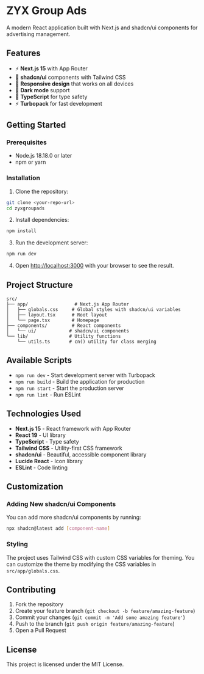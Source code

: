 # ZYX Group Ads

A modern React application built with Next.js and shadcn/ui components for advertising management.

## Features

- ⚡ **Next.js 15** with App Router
- 🎨 **shadcn/ui** components with Tailwind CSS
- 📱 **Responsive design** that works on all devices
- 🌙 **Dark mode** support
- 🔧 **TypeScript** for type safety
- ⚡ **Turbopack** for fast development

## Getting Started

### Prerequisites

- Node.js 18.18.0 or later
- npm or yarn

### Installation

1. Clone the repository:
```bash
git clone <your-repo-url>
cd zyxgroupads
```

2. Install dependencies:
```bash
npm install
```

3. Run the development server:
```bash
npm run dev
```

4. Open [http://localhost:3000](http://localhost:3000) with your browser to see the result.

## Project Structure

```
src/
├── app/                 # Next.js App Router
│   ├── globals.css     # Global styles with shadcn/ui variables
│   ├── layout.tsx      # Root layout
│   └── page.tsx        # Homepage
├── components/         # React components
│   └── ui/            # shadcn/ui components
└── lib/               # Utility functions
    └── utils.ts       # cn() utility for class merging
```

## Available Scripts

- `npm run dev` - Start development server with Turbopack
- `npm run build` - Build the application for production
- `npm run start` - Start the production server
- `npm run lint` - Run ESLint

## Technologies Used

- **Next.js 15** - React framework with App Router
- **React 19** - UI library
- **TypeScript** - Type safety
- **Tailwind CSS** - Utility-first CSS framework
- **shadcn/ui** - Beautiful, accessible component library
- **Lucide React** - Icon library
- **ESLint** - Code linting

## Customization

### Adding New shadcn/ui Components

You can add more shadcn/ui components by running:

```bash
npx shadcn@latest add [component-name]
```

### Styling

The project uses Tailwind CSS with custom CSS variables for theming. You can customize the theme by modifying the CSS variables in `src/app/globals.css`.

## Contributing

1. Fork the repository
2. Create your feature branch (`git checkout -b feature/amazing-feature`)
3. Commit your changes (`git commit -m 'Add some amazing feature'`)
4. Push to the branch (`git push origin feature/amazing-feature`)
5. Open a Pull Request

## License

This project is licensed under the MIT License.